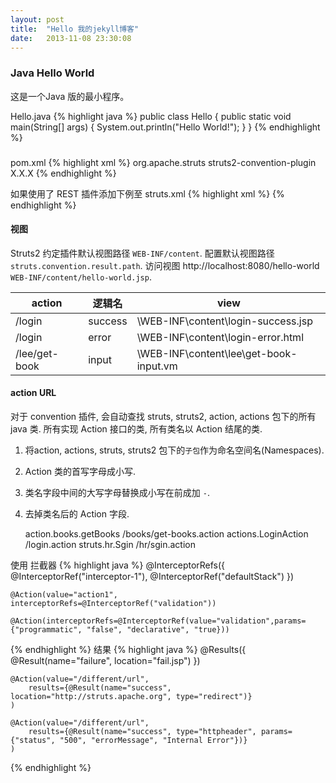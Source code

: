 ```yaml
---
layout: post
title:	"Hello 我的jekyll博客"
date:	2013-11-08 23:30:08
---
```


### Java Hello World
这是一个Java 版的最小程序。

Hello.java
{% highlight java %}
public class Hello {
	public static void main(String[] args) {
		System.out.println("Hello World!");
	}
}
{% endhighlight %}

### 
pom.xml
{% highlight xml %}
	<dependency>
		<groupId>org.apache.struts</groupId>
		<artifactId>struts2-convention-plugin</artifactId>
		<version>X.X.X</version>
	</dependency>
{% endhighlight %}

如果使用了 REST 插件添加下例至 struts.xml
{% highlight xml %}
	<constant name="struts.convention.action.suffix" value="Controller"/>
	<constant name="struts.convention.action.mapAllMatches" value="true"/>
	<constant name="struts.convention.default.parent.package" value="rest-default"/>
{% endhighlight %}

#### 视图
Struts2 约定插件默认视图路径 `WEB-INF/content`. 
配置默认视图路径 `struts.convention.result.path`.
访问视图 http://localhost:8080/hello-world  `WEB-INF/content/hello-world.jsp`.

action 			|  逻辑名  |	view
----------------|---------|--------
/login			| success | \WEB-INF\content\login-success.jsp
/login			| error	  | \WEB-INF\content\login-error.html
/lee/get-book	| input	  | \WEB-INF\content\lee\get-book-input.vm

#### action URL
对于 convention 插件, 会自动查找 struts, struts2, action, actions 包下的所有 java 类.
所有实现 Action 接口的类, 所有类名以 Action 结尾的类.

 1. 将action, actions, struts, struts2 包下的`子包`作为命名空间名(Namespaces).
 2. Action 类的首写字母成小写.
 3. 类名字段中间的大写字母替换成小写在前成加 `-`.
 4. 去掉类名后的 Action 字段.

	action.books.getBooks	/books/get-books.action
	actions.LoginAction		/login.action
	struts.hr.Sgin			/hr/sgin.action
	
使用 拦截器
{% highlight java %}
	@InterceptorRefs({
		@InterceptorRef("interceptor-1"),
		@InterceptorRef("defaultStack")
	})

	@Action(value="action1", interceptorRefs=@InterceptorRef("validation"))

	@Action(interceptorRefs=@InterceptorRef(value="validation",params={"programmatic", "false", "declarative", "true}))
{% endhighlight %}
结果
{% highlight java %}
	@Results({
	  @Result(name="failure", location="fail.jsp")
	})

	@Action(value="/different/url",
		results={@Result(name="success", location="http://struts.apache.org", type="redirect")}
	)

	@Action(value="/different/url",
		results={@Result(name="success", type="httpheader", params={"status", "500", "errorMessage", "Internal Error"})}
	)
{% endhighlight %}
